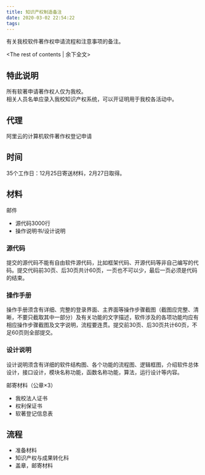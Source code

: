 ```yaml
---
title: 知识产权制造备注
date: 2020-03-02 22:54:22
tags:
---
```


有关我校软件著作权申请流程和注意事项的备注。

<!-- more -->
<The rest of contents | 余下全文>

## 特此说明
所有软著申请著作权人仅为我校。  
相关人员名单应录入我校知识产权系统，可以开证明用于我校各活动中。

## 代理

阿里云的计算机软件著作权登记申请

## 时间

35个工作日：12月25日寄送材料，2月27日取得。

## 材料

邮件
* 源代码3000行
* 操作说明书/设计说明

### 源代码
提交的源代码不能有自由软件源代码，比如框架代码、开源代码等非自己编写的代码。提交代码前30页、后30页共计60页，一页也不可以少，最后一页必须是代码的结束。
### 操作手册
操作手册须含有详细、完整的登录界面、主界面等操作步骤截图（截图应完整、清晰，不要只截取其中一部分）及有关功能的文字描述，软件涉及的各项功能均应有相应操作步骤截图及文字说明，流程要连贯。提交前30页、后30页共计60页，不足60页则全部提交。
### 设计说明
设计说明须含有详细的软件结构图、各个功能的流程图、逻辑框图，介绍软件总体设计，接口设计，模块名称功能，函数名称功能，算法，运行设计等内容。

邮寄材料（公章×3）
* 我校法人证书
* 权利保证书
* 软著登记信息表

## 流程
* 准备材料
* 知识产权与成果转化科
* 盖章，邮寄材料
